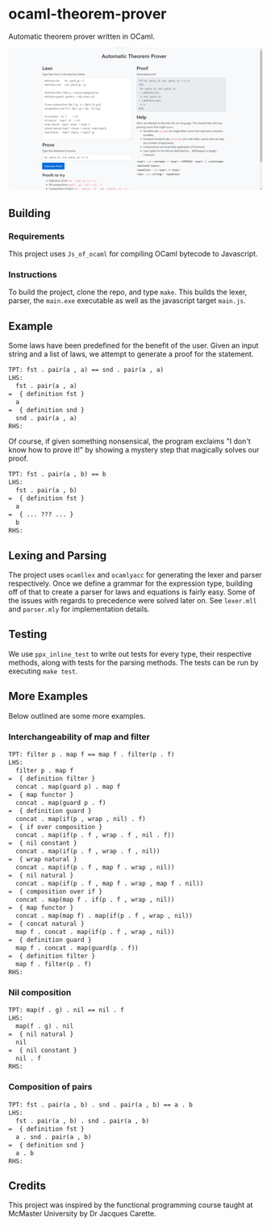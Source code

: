 # ocaml-theorem-prover

Automatic theorem prover written in OCaml.

![alt text](./screenshot.png?raw=true)

## Building

### Requirements

This project uses `Js_of_ocaml` for compiling OCaml bytecode to Javascript.

### Instructions

To build the project, clone the repo, and type `make`. This builds the lexer, parser, the `main.exe` executable
as well as the javascript target `main.js`.

## Example

Some laws have been predefined for the benefit of the user. Given an input string and a list of laws,
we attempt to generate a proof for the statement.

```
TPT: fst . pair(a , a) == snd . pair(a , a)
LHS:
  fst . pair(a , a)
=  { definition fst }
  a
=  { definition snd }
  snd . pair(a , a)
RHS:
```

Of course, if given something nonsensical, the program exclaims "I don't know how to prove it!" by showing a mystery step that magically solves our proof.

```
TPT: fst . pair(a , b) == b
LHS:
  fst . pair(a , b)
=  { definition fst }
  a
=  { ... ??? ... }
  b
RHS:
```

## Lexing and Parsing

The project uses `ocamllex` and `ocamlyacc` for generating the lexer and parser respectively. Once we define a grammar for the expression type, building off of that to create a parser for laws and equations is fairly easy. Some of the issues with regards to precedence were solved later on. See `lexer.mll` and `parser.mly` for implementation details.

## Testing

We use `ppx_inline_test` to write out tests for every type, their respective methods, along with tests for the parsing methods. The tests can be run by executing `make test`.

## More Examples

Below outlined are some more examples.

### Interchangeability of map and filter

```
TPT: filter p . map f == map f . filter(p . f)
LHS:
  filter p . map f
=  { definition filter }
  concat . map(guard p) . map f
=  { map functor }
  concat . map(guard p . f)
=  { definition guard }
  concat . map(if(p , wrap , nil) . f)
=  { if over composition }
  concat . map(if(p . f , wrap . f , nil . f))
=  { nil constant }
  concat . map(if(p . f , wrap . f , nil))
=  { wrap natural }
  concat . map(if(p . f , map f . wrap , nil))
=  { nil natural }
  concat . map(if(p . f , map f . wrap , map f . nil))
=  { composition over if }
  concat . map(map f . if(p . f , wrap , nil))
=  { map functor }
  concat . map(map f) . map(if(p . f , wrap , nil))
=  { concat natural }
  map f . concat . map(if(p . f , wrap , nil))
=  { definition guard }
  map f . concat . map(guard(p . f))
=  { definition filter }
  map f . filter(p . f)
RHS:
```

### Nil composition

```
TPT: map(f . g) . nil == nil . f
LHS:
  map(f . g) . nil
=  { nil natural }
  nil
=  { nil constant }
  nil . f
RHS:
```

### Composition of pairs

```
TPT: fst . pair(a , b) . snd . pair(a , b) == a . b
LHS:
  fst . pair(a , b) . snd . pair(a , b)
=  { definition fst }
  a . snd . pair(a , b)
=  { definition snd }
  a . b
RHS:
```

## Credits

This project was inspired by the functional programming course taught at McMaster University by Dr Jacques Carette.
